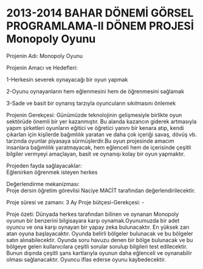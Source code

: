 # 2013-2014 BAHAR DÖNEMİ GÖRSEL PROGRAMLAMA-II DÖNEM PROJESİ Monopoly Oyunu

Projenin Adı:
Monopoly Oyunu


Projenin Amacı ve Hedefleri:	

1-Herkesin severek oynayacağı bir oyun yapmak

2-Oyunu oynayanların hem eğlenmesini hem de öğrenmesini sağlamak

3-Sade ve basit bir oynanış tarzıyla oyuncuların sıkılmasını önlemek






Projenin Gerekçesi:	
Günümüzde teknolojinin gelişmesiyle birlikte oyun sektörüde önemli bir yer kazanmıştır. Bu alanda kazancın giderek artmasıyla yapım şirketleri oyunların eğitici ve öğretici yanını bir kenara atıp, kendi çıkarları için kişilerde bağımlılık yaratan ve daha çok içeriği savaş, dövüş vb. tarzında oyunlar piyasaya sürmüşlerdir.Bu oyun projesinde amacım insanlara bağımlılık yaratmayacak, hem eğlenceli hem de içerisinde çeşitli bilgiler vermyeyi amaçlayan, basit ve oynanışı kolay bir oyun yapmaktır.  

Projeden fayda sağlayacaklar:	
Eğlenirken öğrenmek isteyen herkes

Değerlendirme mekanizması:	
Proje dersin öğretim görevlisi Naciye MACİT tarafından değerlendirilecektir.

Proje süresi ve zamanı:	3 Ay
Proje bütçesi-Gerekçesi:	-



Proje özeti: 
Dünyada herkes tarafından bilinen ve oynanan Monopoly oyunun bir benzerini bilgisayara karşı oynamak.Oyunumuzda bir adet oyuncu ve ona karşı oynayan bir yapay zeka bulunacaktır. En yüksek zarı atan oyuna başlayacaktır. Oyunda belirli bölgeler bulunacak ve bu bölgeler satın alınabilecektir. Oyunda soru havuzu denen bir bölge bulunacak ve bu bölgeye gelen kullanıcılara çeşitli sorular sorulup bilgileri test edilecektir. Bunun dışında çeşitli şans kartlarıyla oyunun daha eğlenceli ve oynanabilir olması sağlanacaktır. Oyuncu iflas ederse oyunu kaybedecektir.


